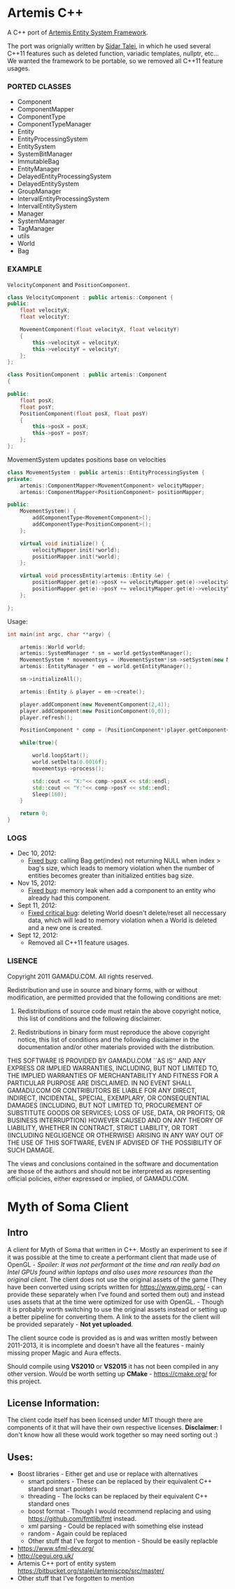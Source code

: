 Artemis C++
===

A C++ port of [Artemis Entity System Framework](http://gamadu.com/artemis/tutorial.html).

The port was orignially written by [Sidar Talei](https://bitbucket.org/stalei/artemiscpp/src), in which he used several C++11 features such as deleted function, variadic templates, nullptr, etc…
We wanted the framework to be portable, so we removed all C++11 feature usages.

### PORTED CLASSES

- Component
- ComponentMapper
- ComponentType
- ComponentTypeManager
- Entity
- EntityProcessingSystem
- EntitySystem
- SystemBitManager
- ImmutableBag
- EntityManager
- DelayedEntityProcessingSystem
- DelayedEntitySystem
- GroupManager
- IntervalEntityProcessingSystem
- IntervalEntitySystem
- Manager
- SystemManager
- TagManager
- utils
- World
- Bag

### EXAMPLE

`VelocityComponent` and `PositionComponent`.

``` cpp
class VelocityComponent : public artemis::Component {
public:
    float velocityX;
    float velocityY;

    MovementComponent(float velocityX, float velocityY)
    {
        this->velocityX = velocityX;
        this->velocityY = velocityY;
    };
};

class PositionComponent : public artemis::Component
{

public:
    float posX;
    float posY;
    PositionComponent(float posX, float posY)
    {
        this->posX = posX;
        this->posY = posY;
    };
};
```
	
MovementSystem updates positions base on velocities

``` cpp
class MovementSystem : public artemis::EntityProcessingSystem {
private:
    artemis::ComponentMapper<MovementComponent> velocityMapper;
    artemis::ComponentMapper<PositionComponent> positionMapper;

public:
    MovementSystem() {
        addComponentType<MovementComponent>();
        addComponentType<PositionComponent>();
    };

    virtual void initialize() {
        velocityMapper.init(*world);
        positionMapper.init(*world);
    };

    virtual void processEntity(artemis::Entity &e) {
        positionMapper.get(e)->posX += velocityMapper.get(e)->velocityX * world->getDelta();
        positionMapper.get(e)->posY += velocityMapper.get(e)->velocityY * world->getDelta();
    };

};
```
	
Usage:

``` cpp
int main(int argc, char **argv) {

    artemis::World world;
    artemis::SystemManager * sm = world.getSystemManager();
    MovementSystem * movementsys = (MovementSystem*)sm->setSystem(new MovementSystem());
    artemis::EntityManager * em = world.getEntityManager();

    sm->initializeAll();

    artemis::Entity & player = em->create();

    player.addComponent(new MovementComponent(2,4));
    player.addComponent(new PositionComponent(0,0));
    player.refresh();

    PositionComponent * comp = (PositionComponent*)player.getComponent<PositionComponent>();

    while(true){

        world.loopStart();
        world.setDelta(0.0016f);
        movementsys->process();

        std::cout << "X:"<< comp->posX << std::endl;
        std::cout << "Y:"<< comp->posY << std::endl;
        Sleep(160);
    }

    return 0;
}
```
### LOGS

- Dec 10, 2012:
	- [Fixed  bug](https://github.com/vinova/Artemis-Cpp/commit/449ee9d3167d6bdf8056a8da7554ebec016e5b65): calling Bag.get(index) not returning NULL when index > bag's size,
	which leads to memory violation when the number of entities becomes greater than initialized entities bag size.
- Nov 15, 2012:
	- [Fixed  bug](https://github.com/vinova/Artemis-Cpp/commit/fe291598b699cd283fc029ee727669b8e7a76e24): memory leak when add a component to an entity
	who already had this component.
- Sept 11, 2012:
	- [Fixed critical bug](https://github.com/vinova/Artemis-Cpp/commit/731d2c3e6f4afbd32e4d33f08f23373d62b91dd9): deleting World doesn't delete/reset all neccessary data,
which will lead to memory violation when a World is deleted and a new one is created.
- Sept 12, 2012:
	- Removed all C++11 feature usages.

### LISENCE

Copyright 2011 GAMADU.COM. All rights reserved.

Redistribution and use in source and binary forms, with or without modification, are
permitted provided that the following conditions are met:

1. Redistributions of source code must retain the above copyright notice, this list of
      conditions and the following disclaimer.

2. Redistributions in binary form must reproduce the above copyright notice, this list
      of conditions and the following disclaimer in the documentation and/or other materials
      provided with the distribution.

THIS SOFTWARE IS PROVIDED BY GAMADU.COM ``AS IS'' AND ANY EXPRESS OR IMPLIED
WARRANTIES, INCLUDING, BUT NOT LIMITED TO, THE IMPLIED WARRANTIES OF MERCHANTABILITY AND
FITNESS FOR A PARTICULAR PURPOSE ARE DISCLAIMED. IN NO EVENT SHALL GAMADU.COM OR
CONTRIBUTORS BE LIABLE FOR ANY DIRECT, INDIRECT, INCIDENTAL, SPECIAL, EXEMPLARY, OR
CONSEQUENTIAL DAMAGES (INCLUDING, BUT NOT LIMITED TO, PROCUREMENT OF SUBSTITUTE GOODS OR
SERVICES; LOSS OF USE, DATA, OR PROFITS; OR BUSINESS INTERRUPTION) HOWEVER CAUSED AND ON
ANY THEORY OF LIABILITY, WHETHER IN CONTRACT, STRICT LIABILITY, OR TORT (INCLUDING
NEGLIGENCE OR OTHERWISE) ARISING IN ANY WAY OUT OF THE USE OF THIS SOFTWARE, EVEN IF
ADVISED OF THE POSSIBILITY OF SUCH DAMAGE.

The views and conclusions contained in the software and documentation are those of the
authors and should not be interpreted as representing official policies, either expressed
or implied, of GAMADU.COM.
# Myth of Soma Client
## Intro
A client for Myth of Soma that written in C++. Mostly an experiment to see if it was possible at the time to create a performant client that made use of OpenGL - *Spoiler: It was not performant at the time and ran really bad on Intel GPUs found within laptops and also uses more resources than the original client*.
The client does not use the original assets of the game (They have been converted using scripts written for https://www.gimp.org/ - can provide these separately when I've found and sorted them out) and instead uses assets that at the time were optimized for use with OpenGL. - Though it is probably worth switching to use the original assets instead or setting up a better pipeline for converting them. A link to the assets for the client will be provided separately - **Not yet uploaded**.

The client source code is provided as is and was written mostly between 2011-2013, it is incomplete and doesn't have all the features - mainly missing proper Magic and Aura effects.

Should compile using **VS2010** or **VS2015** it has not been compiled in any other version. Would be worth setting up **CMake** - https://cmake.org/ for this project.

## License Information:
The client code itself has been licensed under MIT though there are components of it that will have their own respective licenses. **Disclaimer**: I don't know how all these would work together so may need sorting out :)

## Uses:
* Boost libraries - Either get and use or replace with alternatives
	* smart pointers - These can be replaced by their equivalent C++ standard smart pointers
	* threading - The locks can be replaced by their equivalent C++ standard ones
	* boost format - Though I would recommend replacing and using https://github.com/fmtlib/fmt instead.
	* xml parsing - Could be replaced with something else instead
	* random - Again could be replaced
	* Other stuff that I've forgot to mention - Should be easily replacble
* https://www.sfml-dev.org/
* http://cegui.org.uk/
* Artemis C++ port of entity system https://bitbucket.org/stalei/artemiscpp/src/master/
* Other stuff that I've forgotten to mention